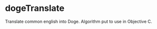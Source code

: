 dogeTranslate
=============

Translate common english into Doge. Algorithm put to use in Objective C.
